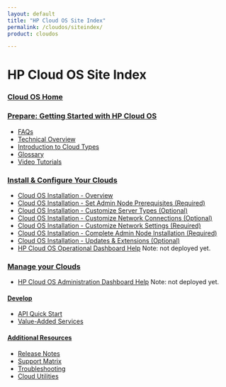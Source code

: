 ```yaml
---
layout: default
title: "HP Cloud OS Site Index"
permalink: /cloudos/siteindex/
product: cloudos

---
```


# HP Cloud OS Site Index

### [Cloud OS Home](/cloudos/)

### [Prepare: Getting Started with HP Cloud OS](/cloudos/prepare/)

 * [FAQs](/cloudos/faqs/)  
 * [Technical Overview](/cloudos/overview/)  
 * [Introduction to Cloud Types](/cloudos/cloudtypes/) 
 * [Glossary](/cloudos/glossary/)
 * [Video Tutorials](/cloudos/videos/)

### [Install &amp; Configure Your Clouds](/cloudos/install/)

 * [Cloud OS Installation - Overview](/cloudos/install/overview/)
 * [Cloud OS Installation - Set Admin Node Prerequisites (Required)](/cloudos/install/set-admin-node-prerequisites/)
 * [Cloud OS Installation - Customize Server Types (Optional)](/cloudos/install/customize-server-types/)
 * [Cloud OS Installation - Customize Network Connections (Optional)](/cloudos/install/customize-network-connections/)
 * [Cloud OS Installation - Customize Network Settings (Required)](/cloudos/install/customize-network-settings/)
 * [Cloud OS Installation - Complete Admin Node Installation (Required)](/cloudos/install/complete-admin-node-installation/)
 * [Cloud OS Installation - Updates &amp; Extensions (Optional)](/cloudos/install/updates-extensions/)
 * [HP Cloud OS Operational Dashboard Help](http://docs.hpcloud.com/cloudos/operational_dashboard/index.htm) Note: not deployed yet. 

### [Manage your Clouds](/cloudos/manage/)

 * [HP Cloud OS Administration Dashboard Help](http://docs.hpcloud.com/cloudos/admin_dashboard/index.htm) Note: not deployed yet. 

#### [Develop](/cloudos/develop/)

 * [API Quick Start](/cloudos/api/quickstart/)
 * [Value-Added Services](/cloudos/api/services/)  

#### [Additional Resources](/cloudos/more/)

 * [Release Notes](/cloudos/releasenotes/) 
 * [Support Matrix](/cloudos/supportmatrix/) 
 * [Troubleshooting](/cloudos/troubleshooting/) 
 * [Cloud Utilities](/cloudos/utilities/)  

